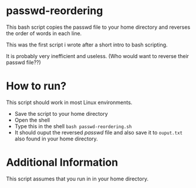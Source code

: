 # passwd-reordering
This bash script copies the passwd file to your home directory and reverses the order of words in each line.

This was the first script i wrote after a short intro to bash scripting.

It is probably very inefficient and useless. (Who would want to reverse their passwd file??) 

# How to run?
This script should work in most Linux environments.
- Save the script to your home directory
- Open the shell
- Type this in the shell `bash passwd-reordering.sh `
- It should ouput the reversed *passwd* file and also save it to `ouput.txt` also found in your home directory.

# Additional Information
  This script assumes that you run in in your home directory.
